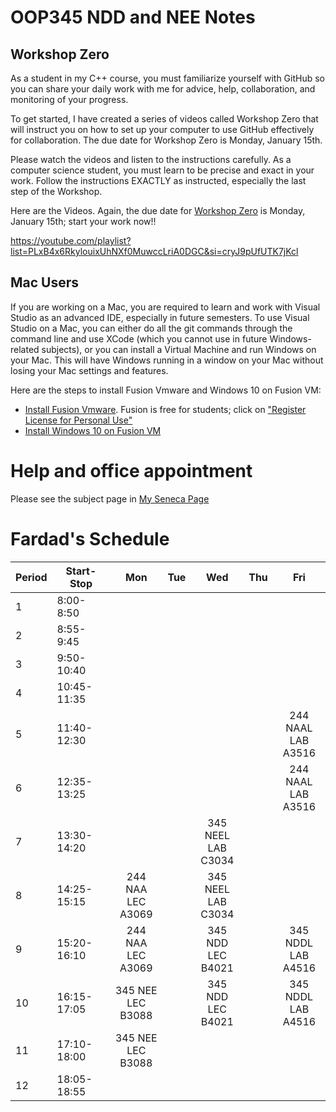 # OOP345 NDD and NEE Notes
## Workshop Zero
As a student in my C++ course, you must familiarize yourself with GitHub so you can share your daily work with me for advice, help, collaboration, and monitoring of your progress.

To get started, I have created a series of videos called Workshop Zero that will instruct you on how to set up your computer to use GitHub effectively for collaboration. The due date for Workshop Zero is Monday, January 15th.

Please watch the videos and listen to the instructions carefully. As a computer science student, you must learn to be precise and exact in your work. Follow the instructions EXACTLY as instructed, especially the last step of the Workshop.

Here are the Videos. Again, the due date for [Workshop Zero](https://youtube.com/playlist?list=PLxB4x6RkylouixUhNXf0MuwccLriA0DGC&si=cryJ9pUfUTK7jKcl) is Monday, January 15th; start your work now!!

https://youtube.com/playlist?list=PLxB4x6RkylouixUhNXf0MuwccLriA0DGC&si=cryJ9pUfUTK7jKcl
 
## Mac Users
If you are working on a Mac, you are required to learn and work with Visual Studio as an advanced IDE, especially in future semesters. To use Visual Studio on a Mac, you can either do all the git commands through the command line and use XCode (which you cannot use in future Windows-related subjects), or you can install a Virtual Machine and run Windows on your Mac. This will have Windows running in a window on your Mac without losing your Mac settings and features.

Here are the steps to install Fusion Vmware and Windows 10 on Fusion VM:

- [Install Fusion Vmware](https://www.vmware.com/ca/products/fusion/fusion-evaluation.html). Fusion is free for students; click on ["Register License for Personal Use"](https://customerconnect.vmware.com/web/vmware/evalcenter?p=fusion-player-personal) 
- [Install Windows 10 on Fusion VM](https://www.groovypost.com/howto/create-custom-virtual-machine-vmware-fusion/)



# Help and office appointment
Please see the subject page in [My Seneca Page](https://my.senecapolytechnic.ca/)


# Fardad's Schedule
| Period | Start-Stop  | Mon | Tue | Wed | Thu | Fri |
|--------|-------------|:------------:|:------------:|:-------------:|:-------------:|:-------------:|
| 1      | 8:00-8:50   |                         |  |                          |  |  |
| 2      | 8:55-9:45   |                         |  |                          |  |  |
| 3      | 9:50-10:40  |                         |  |                          |  |  |
| 4      | 10:45-11:35 |                         |  |                          |  |  |
| 5      | 11:40-12:30 |                         |  |                          |  | 244 NAAL <br />LAB A3516 |
| 6      | 12:35-13:25 |                         |  |                          |  | 244 NAAL <br />LAB A3516 |
| 7      | 13:30-14:20 |                         |  | 345 NEEL <br />LAB C3034 |  |  |
| 8      | 14:25-15:15 | 244 NAA <br />LEC A3069 |  | 345 NEEL <br />LAB C3034 |  |  |
| 9      | 15:20-16:10 | 244 NAA <br />LEC A3069 |  | 345 NDD <br />LEC B4021  |  | 345 NDDL <br />LAB A4516 |
| 10     | 16:15-17:05 | 345 NEE <br />LEC B3088 |  | 345 NDD <br />LEC B4021  |  | 345 NDDL <br />LAB A4516 |
| 11     | 17:10-18:00 | 345 NEE <br />LEC B3088 |  |                          |  |  |
| 12     | 18:05-18:55 |                         |  |                          |  |  |
